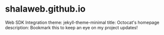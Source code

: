 # shalaweb.github.io
Web SDK Integration
theme: jekyll-theme-minimal
title: Octocat's homepage
description: Bookmark this to keep an eye on my project updates!
